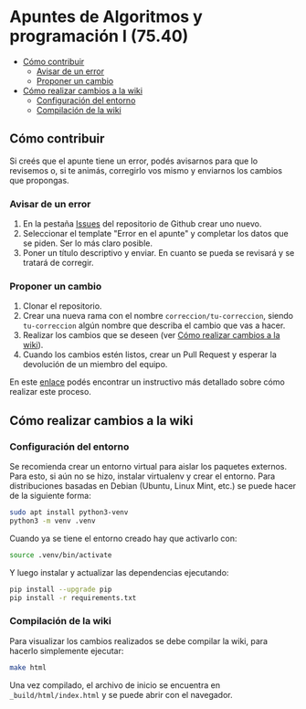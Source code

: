 # Apuntes de Algoritmos y programación I (75.40)
* [Cómo contribuir](#cómo-contribuir)
    - [Avisar de un error](#avisar-de-un-error)
    - [Proponer un cambio](#proponer-un-cambio)
* [Cómo realizar cambios a la wiki](#cómo-realizar-cambios-a-la-wiki)
    - [Configuración del entorno](#configuración-del-entorno)
    - [Compilación de la wiki](#compilación-de-la-wiki)

## Cómo contribuir

Si creés que el apunte tiene un error, podés avisarnos para que lo revisemos o, si te animás, corregirlo vos mismo y enviarnos los cambios que propongas.

### Avisar de un error

1. En la pestaña [Issues](https://github.com/algo1camejo/apuntes/issues) del repositorio de Github crear uno nuevo.
2. Seleccionar el template "Error en el apunte" y completar los datos que se piden. Ser lo más claro posible.
3. Poner un título descriptivo y enviar. En cuanto se pueda se revisará y se tratará de corregir.

### Proponer un cambio

1. Clonar el repositorio.
2. Crear una nueva rama con el nombre `correccion/tu-correccion`, siendo `tu-correccion` algún nombre que describa el cambio que vas a hacer.
3. Realizar los cambios que se deseen \(ver [Cómo realizar cambios a la wiki](cómo-realizar-cambios-a-la-wiki)\).
4. Cuando los cambios estén listos, crear un Pull Request y esperar la devolución de un miembro del equipo.

En este [enlace](https://github.com/firstcontributions/first-contributions/blob/master/translations/README.es.md) podés encontrar un instructivo más detallado sobre cómo realizar este proceso.

## Cómo realizar cambios a la wiki

### Configuración del entorno

Se recomienda crear un entorno virtual para aislar los paquetes externos. Para esto, si aún no se hizo, instalar virtualenv y crear el entorno. Para distribuciones basadas en Debian (Ubuntu, Linux Mint, etc.) se puede hacer de la siguiente forma:
```bash
sudo apt install python3-venv
python3 -m venv .venv
```
Cuando ya se tiene el entorno creado hay que activarlo con:
```bash
source .venv/bin/activate
```
Y luego instalar y actualizar las dependencias ejecutando:
```bash
pip install --upgrade pip
pip install -r requirements.txt
```

### Compilación de la wiki

Para visualizar los cambios realizados se debe compilar la wiki, para hacerlo simplemente ejecutar:
```bash
make html
```
Una vez compilado, el archivo de inicio se encuentra en `_build/html/index.html` y se puede abrir con el navegador.
